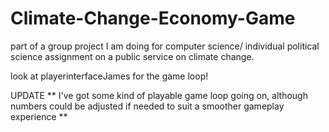 # Climate-Change-Economy-Game
part of a group project I am doing for computer science/ individual political science assignment on a public service on climate change.

look at playerinterfaceJames for the game loop!

UPDATE ** I've got some kind of playable game loop going on, although numbers could be adjusted if needed to suit a smoother gameplay experience **
